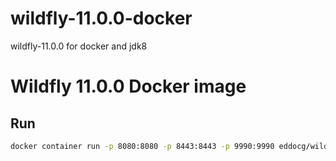 # wildfly-11.0.0-docker
wildfly-11.0.0 for docker and jdk8

Wildfly 11.0.0 Docker image
==============================

Run
---

```bash
docker container run -p 8080:8080 -p 8443:8443 -p 9990:9990 eddocg/wildfly-11.0.0
```
